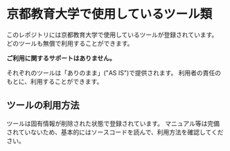 # 京都教育大学で使用しているツール類

このレポジトリには京都教育大学で使用しているツールが登録されています。
どのツールも無償で利用することができます。

**ご利用に関するサポートはありません。**

それぞれのツールは「ありのまま」("AS IS")で提供されます。
利用者の責任のもとに、利用することができます。

## ツールの利用方法

ツールは固有情報が削除された状態で登録されています。
マニュアル等は完備されていないため、基本的にはソースコードを読んで、利用方法を確認してください。
